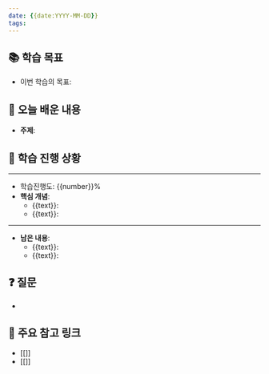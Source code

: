 ```yaml
---
date: {{date:YYYY-MM-DD}}
tags:
---
```

## 📚 학습 목표 
- 이번 학습의 목표: 
## 📝 오늘 배운 내용 

- **주제**: 

## 📝 학습 진행 상황

---
- 학습진행도: {{number}}%
- **핵심 개념**: 
	- {{text}}: 
	- {{text}}: 
---
- **남은 내용**: 
	- {{text}}:  
	- {{text}}: 
## ❓ 질문
- 
## 📌 주요 참고 링크
- [[]] 
- [[]]